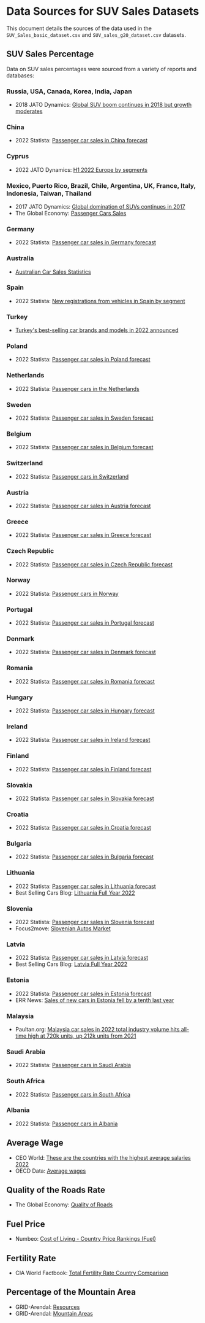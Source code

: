 # Data Sources for SUV Sales Datasets

This document details the sources of the data used in the `SUV_Sales_basic_dataset.csv` and `SUV_sales_g20_dataset.csv` datasets.

## SUV Sales Percentage

Data on SUV sales percentages were sourced from a variety of reports and databases:

### Russia, USA, Canada, Korea, India, Japan
- 2018 JATO Dynamics: [Global SUV boom continues in 2018 but growth moderates](https://www.jato.com/global-suv-boom-continues-in-2018-but-growth-moderates/)

### China
- 2022 Statista: [Passenger car sales in China forecast](https://www.statista.com/forecasts/754767/passenger-car-sales-in-china)

### Cyprus
- 2022 JATO Dynamics: [H1 2022 Europe by segments](https://www.jato.com/h1-2022-europe-by-segments/)

### Mexico, Puerto Rico, Brazil, Chile, Argentina, UK, France, Italy, Indonesia, Taiwan, Thailand
- 2017 JATO Dynamics: [Global domination of SUVs continues in 2017](https://www.jato.com/global-domination-suvs-continues-2017/)
- The Global Economy: [Passenger Cars Sales](https://www.theglobaleconomy.com/rankings/passenger_cars_sales/)

### Germany
- 2022 Statista: [Passenger car sales in Germany forecast](https://www.statista.com/forecasts/754754/passenger-car-sales-in-germany)

### Australia
- [Australian Car Sales Statistics](https://www.budgetdirect.com.au/car-insurance/research/australian-car-salesstatistics.html?fbclid=IwAR0GzrHPgNzIfT_1jh_-HDjk87B2ElfgQE-OB3p5MgnpSf13JV8ZFYzEtI)

### Spain
- 2022 Statista: [New registrations from vehicles in Spain by segment](https://www.statista.com/statistics/771656/new-registrations-from-vehicles-in-spainby-segment/)

### Turkey
- [Turkey's best-selling car brands and models in 2022 announced](https://europe-cities.com/2023/01/09/turkeys-best-selling-car-brands-and-modelsin-2022-announced/)

### Poland
- 2022 Statista: [Passenger car sales in Poland forecast](https://www.statista.com/forecasts/754761/passenger-car-sales-in-poland)

### Netherlands
- 2022 Statista: [Passenger cars in the Netherlands](https://www.statista.com/outlook/mmo/passenger-cars/netherlands)

### Sweden
- 2022 Statista: [Passenger car sales in Sweden forecast](https://www.statista.com/forecasts/754770/passenger-car-sales-in-sweden)

### Belgium
- 2022 Statista: [Passenger car sales in Belgium forecast](https://www.statista.com/forecasts/754775/passenger-car-sales-in-belgium)

### Switzerland
- 2022 Statista: [Passenger cars in Switzerland](https://www.statista.com/outlook/mmo/passenger-cars/switzerland)

### Austria
- 2022 Statista: [Passenger car sales in Austria forecast](https://www.statista.com/forecasts/754758/passenger-car-sales-in-austria)

### Greece
- 2022 Statista: [Passenger car sales in Greece forecast](https://www.statista.com/forecasts/754773/passenger-car-sales-in-greece)

### Czech Republic
- 2022 Statista: [Passenger car sales in Czech Republic forecast](https://www.statista.com/forecasts/754780/passenger-car-sales-in-czech-republic)

### Norway
- 2022 Statista: [Passenger cars in Norway](https://www.statista.com/outlook/mmo/passenger-cars/norway)

### Portugal
- 2022 Statista: [Passenger car sales in Portugal forecast](https://www.statista.com/forecasts/754766/passenger-car-sales-in-portugal)

### Denmark
- 2022 Statista: [Passenger car sales in Denmark forecast](https://www.statista.com/forecasts/754765/passenger-car-sales-in-denmark)

### Romania
- 2022 Statista: [Passenger car sales in Romania forecast](https://www.statista.com/forecasts/754772/passenger-car-sales-in-romania)

### Hungary
- 2022 Statista: [Passenger car sales in Hungary forecast](https://www.statista.com/forecasts/754762/passenger-car-sales-in-hungary)

### Ireland
- 2022 Statista: [Passenger car sales in Ireland forecast](https://www.statista.com/forecasts/754778/passenger-car-sales-in-ireland)

### Finland
- 2022 Statista: [Passenger car sales in Finland forecast](https://www.statista.com/forecasts/754777/passenger-car-sales-in-finland)

### Slovakia
- 2022 Statista: [Passenger car sales in Slovakia forecast](https://www.statista.com/forecasts/754760/passenger-car-sales-in-slovakia)

### Croatia
- 2022 Statista: [Passenger car sales in Croatia forecast](https://www.statista.com/forecasts/754768/passenger-car-sales-in-croatia)

### Bulgaria
- 2022 Statista: [Passenger car sales in Bulgaria forecast](https://www.statista.com/forecasts/754779/passenger-car-sales-in-bulgaria)

### Lithuania
- 2022 Statista: [Passenger car sales in Lithuania forecast](https://www.statista.com/forecasts/754776/passenger-car-sales-in-lithuania)
- Best Selling Cars Blog: [Lithuania Full Year 2022](https://bestsellingcarsblog.com/2023/02/lithuania-full-year-2022-toyota-rav4-1-nissan-qashqai-and-toyota-yaris-cross-impress-sales-off-18-6/)

### Slovenia
- 2022 Statista: [Passenger car sales in Slovenia forecast](https://www.statista.com/forecasts/754771/passenger-car-sales-in-slovenia)
- Focus2move: [Slovenian Autos Market](https://www.focus2move.com/slovenian-autos-market/)

### Latvia
- 2022 Statista: [Passenger car sales in Latvia forecast](https://www.statista.com/forecasts/754763/passenger-car-sales-in-latvia)
- Best Selling Cars Blog: [Latvia Full Year 2022](https://bestsellingcarsblog.com/2023/02/latvia-full-year-2022-dacia-duster-74-9-vwt-cross-45-5-toyota-rav4-45-1-shine-market-up-16-5/)

### Estonia
- 2022 Statista: [Passenger car sales in Estonia forecast](https://www.statista.com/forecasts/754757/passenger-car-sales-in-estonia)
- ERR News: [Sales of new cars in Estonia fell by a tenth last year](https://news.err.ee/1608844273/sales-of-new-cars-in-estonia-fell-by-a-tenth-lastyear)

### Malaysia
- Paultan.org: [Malaysia car sales in 2022 total industry volume hits all-time high at 720k units, up 212k units from 2021](https://paultan.org/2023/01/19/malaysia-car-sales-in-2022-total-industry-volume-hits-all-time-high-at-720k-units-up-212k-units-from-2021/)

### Saudi Arabia
- 2022 Statista: [Passenger cars in Saudi Arabia](https://www.statista.com/outlook/mmo/passenger-cars/saudi-arabia)

### South Africa
- 2022 Statista: [Passenger cars in South Africa](https://www.statista.com/outlook/mmo/passenger-cars/south-africa)

### Albania
- 2022 Statista: [Passenger cars in Albania](https://www.statista.com/outlook/mmo/passenger-cars/albania)

## Average Wage

- CEO World: [These are the countries with the highest average salaries 2022](https://ceoworld.biz/2022/08/15/these-are-the-countries-with-the-highest-averagesalaries-2022/)
- OECD Data: [Average wages](https://data.oecd.org/earnwage/average-wages.htm)

## Quality of the Roads Rate

- The Global Economy: [Quality of Roads](https://www.theglobaleconomy.com/rankings/roads_quality/)

## Fuel Price

- Numbeo: [Cost of Living - Country Price Rankings (Fuel)](https://www.numbeo.com/cost-of-living/country_price_rankings?itemId=24)

## Fertility Rate

- CIA World Factbook: [Total Fertility Rate Country Comparison](https://www.cia.gov/the-world-factbook/field/total-fertility-rate/country-comparison)

## Percentage of the Mountain Area

- GRID-Arendal: [Resources](https://www.grida.no/resources/12769)
- GRID-Arendal: [Mountain Areas](https://www.grida.no/resources/5032)

